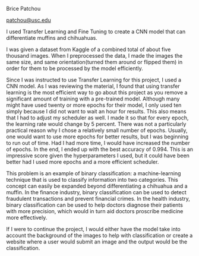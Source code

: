 ﻿Brice Patchou

<patchou@usc.edu>

I used Transfer Learning and Fine Tuning to create a CNN model that can differentiate muffins and chihuahuas.

I was given a dataset from Kaggle of a combined total of about five thousand images. When I preprocessed the data, I made the images the same size, and same orientation(turned them around or flipped them) in order for them to be processed by the model efficiently.

Since I was instructed to use Transfer Learning for this project, I used a CNN model. As I was reviewing the material, I found that using transfer learning is the most efficient way to go about this project as you remove a significant amount of training with a pre-trained model. Although many might have used twenty or more epochs for their model, I only used ten simply because I did not want to wait an hour for results. This also means that I had to adjust my scheduler as well. I made it so that for every epoch, the learning rate would change by 5 percent. There was not a particularly practical reason why I chose a relatively small number of epochs. Usually, one would want to use more epochs for better results, but I was beginning to run out of time. Had I had more time, I would have increased the number of epochs. In the end, I ended up with the best accuracy of 0.994. This is an impressive score given the hyperparameters I used, but it could have been better had I used more epochs and a more efficient scheduler.

This problem is an example of binary classification: a machine-learning technique that is used to classify information into two categories. This concept can easily be expanded beyond differentiating a chihuahua and a muffin. In the finance industry, binary classification can be used to detect fraudulent transactions and prevent financial crimes. In the health industry, binary classification can be used to help doctors diagnose their patients with more precision, which would in turn aid doctors proscribe medicine more effectively.

If I were to continue the project, I would either have the model take into account the background of the images to help with classification or create a website where a user would submit an image and the output would be the classification.
